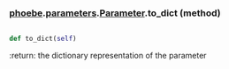 ### [phoebe](phoebe.md).[parameters](phoebe.parameters.md).[Parameter](phoebe.parameters.Parameter.md).to_dict (method)


```py

def to_dict(self)

```



:return: the dictionary representation of the parameter

